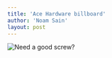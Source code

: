 ```yaml
---
title: 'Ace Hardware billboard'
author: 'Noam Sain'
layout: post
---
```


![Need a good screw?](http://1.bp.blogspot.com/_8aN4krk1nsk/S231UMTtRuI/AAAAAAAAAWM/7oTZtMBO-Ig/s400/image-2.jpg "Need a good screw?")
